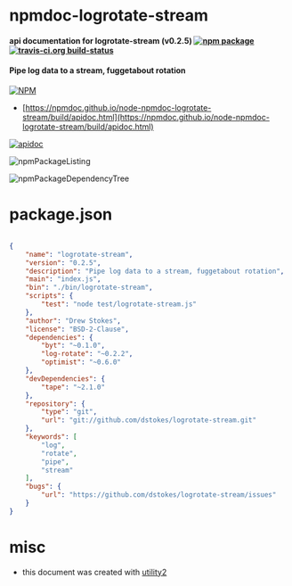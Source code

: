 # npmdoc-logrotate-stream

#### api documentation for  logrotate-stream (v0.2.5)  [![npm package](https://img.shields.io/npm/v/npmdoc-logrotate-stream.svg?style=flat-square)](https://www.npmjs.org/package/npmdoc-logrotate-stream) [![travis-ci.org build-status](https://api.travis-ci.org/npmdoc/node-npmdoc-logrotate-stream.svg)](https://travis-ci.org/npmdoc/node-npmdoc-logrotate-stream)

#### Pipe log data to a stream, fuggetabout rotation

[![NPM](https://nodei.co/npm/logrotate-stream.png?downloads=true&downloadRank=true&stars=true)](https://www.npmjs.com/package/logrotate-stream)

- [https://npmdoc.github.io/node-npmdoc-logrotate-stream/build/apidoc.html](https://npmdoc.github.io/node-npmdoc-logrotate-stream/build/apidoc.html)

[![apidoc](https://npmdoc.github.io/node-npmdoc-logrotate-stream/build/screenCapture.buildCi.browser.%252Ftmp%252Fbuild%252Fapidoc.html.png)](https://npmdoc.github.io/node-npmdoc-logrotate-stream/build/apidoc.html)

![npmPackageListing](https://npmdoc.github.io/node-npmdoc-logrotate-stream/build/screenCapture.npmPackageListing.svg)

![npmPackageDependencyTree](https://npmdoc.github.io/node-npmdoc-logrotate-stream/build/screenCapture.npmPackageDependencyTree.svg)



# package.json

```json

{
    "name": "logrotate-stream",
    "version": "0.2.5",
    "description": "Pipe log data to a stream, fuggetabout rotation",
    "main": "index.js",
    "bin": "./bin/logrotate-stream",
    "scripts": {
        "test": "node test/logrotate-stream.js"
    },
    "author": "Drew Stokes",
    "license": "BSD-2-Clause",
    "dependencies": {
        "byt": "~0.1.0",
        "log-rotate": "~0.2.2",
        "optimist": "~0.6.0"
    },
    "devDependencies": {
        "tape": "~2.1.0"
    },
    "repository": {
        "type": "git",
        "url": "git://github.com/dstokes/logrotate-stream.git"
    },
    "keywords": [
        "log",
        "rotate",
        "pipe",
        "stream"
    ],
    "bugs": {
        "url": "https://github.com/dstokes/logrotate-stream/issues"
    }
}
```



# misc
- this document was created with [utility2](https://github.com/kaizhu256/node-utility2)
